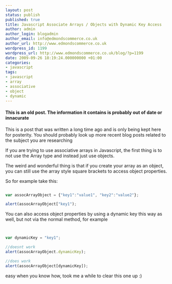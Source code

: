 ```yaml
---
layout: post
status: publish
published: true
title: Javascript Associate Arrays / Objects with Dynamic Key Access
author: admin
author_login: blogadmin
author_email: info@edmondscommerce.co.uk
author_url: http://www.edmondscommerce.co.uk
wordpress_id: 1199
wordpress_url: http://www.edmondscommerce.co.uk/blog/?p=1199
date: 2009-09-26 18:19:24.000000000 +01:00
categories:
- javascript
tags:
- javascript
- array
- associative
- object
- dynamic
---
```

<div class="oldpost"><h4>This is an old post. The information it contains is probably out of date or innacurate</h4>
<p>
This is a post that was written a long time ago and is only being kept here for posterity.
You should probably look up more recent blog posts related to the subject you are researching
</p>
</div>
If you are trying to use associative arrays in Javascript, the first thing is to not use the Array type and instead just use objects.

The weird and wonderful thing is that if you create your array as an object, you can still use the array style square brackets to access object properties.

So for example take this:

```javascript

var assocArrayObject = {"key1":"value1", "key2":"value2"};

alert(assocArrayObject["key1");

```

You can also access object properties by using a dynamic key this way as well, but not via the normal method, for example

```javascript


var dynamicKey = "key1";

//doesnt work
alert(assocArrayObject.dynamicKey);

//does work
alert(assocArrayObject[dynamicKey]);


```

easy when you know how, took me a while to clear this one up :)
